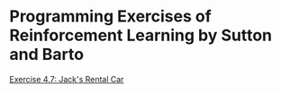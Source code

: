 # Programming Exercises of Reinforcement Learning by Sutton and Barto

[Exercise 4.7: Jack's Rental Car](ex4.7/jack_rental_car.cpp)

